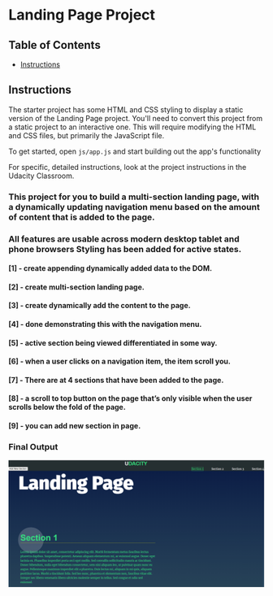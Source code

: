# Landing Page Project

## Table of Contents

* [Instructions](#instructions)

## Instructions


The starter project has some HTML and CSS styling to display a static version of the Landing Page project. You'll need to convert this project from a static project to an interactive one. This will require modifying the HTML and CSS files, but primarily the JavaScript file.

To get started, open `js/app.js` and start building out the app's functionality

For specific, detailed instructions, look at the project instructions in the Udacity Classroom.

### This project for you to build a multi-section landing page,  with a dynamically updating navigation menu  based on the amount of content that is added to the page.

### All features are usable across modern desktop  tablet and phone browsers Styling has been added for active states.

#### [1] - create appending dynamically added data to the DOM.
#### [2] - create multi-section landing page.
#### [3] - create dynamically add the content to the page.
#### [4] - done demonstrating this with the navigation menu.
#### [5] - active section being viewed  differentiated in some way.
#### [6] - when a user clicks on a navigation item, the item scroll you.
#### [7] - There are at 4 sections that have been added to the page.
#### [8] - a scroll to top button on the page that’s only visible when the user scrolls below the fold of the page.
#### [9] - you can add new section in page.
### Final Output
![Output](https://github.com/mohamedabdelkader1000100/landing-page/blob/main/landing-page.png)






